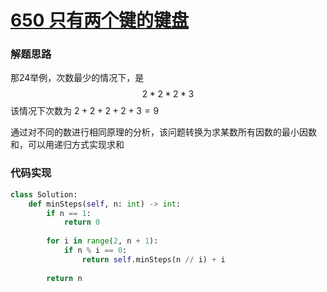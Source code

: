 # [650 只有两个键的键盘](https://leetcode.cn/problems/2-keys-keyboard/)

### 解题思路

那24举例，次数最少的情况下，是
$$
2*2*2*3
$$
该情况下次数为 $2+2+2+2+3=9$

通过对不同的数进行相同原理的分析，该问题转换为求某数所有因数的最小因数和，可以用递归方式实现求和

### 代码实现

```python
class Solution:
    def minSteps(self, n: int) -> int:
        if n == 1:
            return 0
       	
        for i in range(2, n + 1):
            if n % i == 0:
                return self.minSteps(n // i) + i
        
        return n
```

